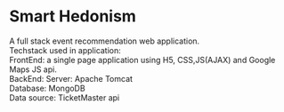 # Smart Hedonism
A full stack event recommendation web application.<br />
Techstack used in application:<br />
FrontEnd: a single page application using H5, CSS,JS(AJAX) and Google Maps JS api.<br />
BackEnd: Server: Apache Tomcat<br />
Database: MongoDB            <br />
Data source: TicketMaster api

